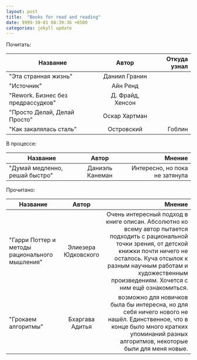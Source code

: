```yaml
---
layout: post
title:  "Books for read and reading"
date: 9999-30-01 08:39:36 +0500
categories: jekyll update
---
```


Почитать:

| Название                           |      Автор       | Откуда узнал |
|------------------------------------|:----------------:|-------------:|
| "Эта странная жизнь"               |  Даниил Гранин   |              |
| "Источник"                         |     Айн Ренд     |              |
| "Rework. Бизнес без предрассудков" | Д. Фрайд, Хенсон |              |
| "Просто Делай, Делай Просто"       |  Оскар Хартман   |              |
| "Как закалялась сталь"             |    Островский    |       Гоблин |

В процессе:

| Название                                       |        Автор        |                                                                                                 Мнение |
|------------------------------------------------|:-------------------:|-------------------------------------------------------------------------------------------------------:|
| "Думай медленно, решай быстро"                 |   Даниэль Канеман   |                                                                         Интересно, но пока не затянула |


Прочитано:

| Название                                       |        Автор        |                                                                                                                                                                                                                                                             Мнение |
|------------------------------------------------|:-------------------:|-------------------------------------------------------------------------------------------------------------------------------------------------------------------------------------------------------------------------------------------------------------------:|
| "Гарри Поттер и методы рационального мышления" | Элиезера Юдковского | Очень интересный подход в книге описан. Абсолютно ко всему автор пытается подходить с рациональной точки зрения, от детской книжки почти ничего не осталось. Куча отсылок к разным научным работам и художественным произведениям. Хочется с ним ещё ознакомиться. |
| "Грокаем алгоритмы"                            |   Бхаргава Адитья   |                                                                            возможно для новичков была бы интересна, но для себя ничего нового не нашёл. Единственное, что в конце  было много кратких упоминаний разных алгоритмов, некоторые были для меня новые. |


<!--test [[file:~/reps/wiki/_posts/2019-04-29-gists.md]] -->

<!-- :public: -->
<!-- :books: -->
